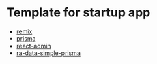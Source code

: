 # Template for startup app

* [remix](https://github.com/remix-run/remix)
* [prisma](https://github.com/prisma/prisma)
* [react-admin](https://github.com/marmelab/react-admin)
* [ra-data-simple-prisma](https://github.com/codeledge/ra-tools/tree/main/packages/ra-data-simple-prisma)